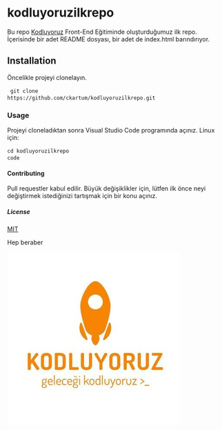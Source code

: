 # kodluyoruzilkrepo
Bu repo [Kodluyoruz](https://www.kodluyoruz.org) Front-End Eğitiminde oluşturduğumuz ilk repo. İçerisinde bir adet README dosyası, bir adet de index.html barındırıyor.
## Installation
Öncelikle projeyi clonelayın.
```
 git clone
https://github.com/ckartum/kodluyoruzilkrepo.git
```

### Usage
Projeyi cloneladıktan sonra Visual Studio Code programında açınız.
Linux için:
```
cd kodluyoruzilkrepo
code
```
#### Contributing
Pull requestler kabul edilir. Büyük değişiklikler için, lütfen ilk önce neyi değiştirmek istediğinizi tartışmak için bir konu açınız.
##### License
[MIT](https://github.com/ckartum/kodluyoruzilkrepo/blob/main/LICENSE)

Hep beraber

![Kodluyoruz](https://raw.githubusercontent.com/Kodluyoruz/taskforce/git/git/markdown-nedir-nasil-kullaniriz-/figures/kodluyoruz_logo.jpg)



